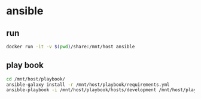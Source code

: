 # ansible

## run

```bash
docker run -it -v $(pwd)/share:/mnt/host ansible
```

## play book

```bash
cd /mnt/host/playbook/
ansible-galaxy install -r /mnt/host/playbook/requirements.yml
ansible-playbook -i /mnt/host/playbook/hosts/development /mnt/host/playbook/site.yml
```
